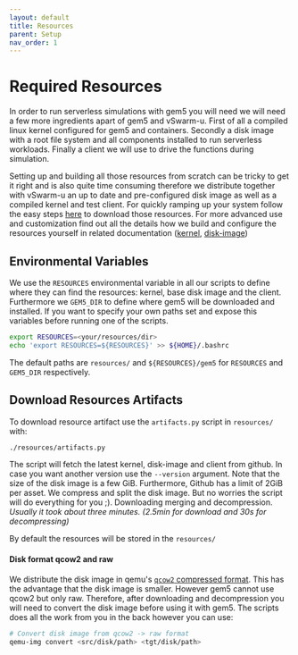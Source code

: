 ```yaml
---
layout: default
title: Resources
parent: Setup
nav_order: 1
---
```



# Required Resources

In order to run serverless simulations with gem5 you will need we will need a few more ingredients apart of gem5 and vSwarm-u. First of all a compiled linux kernel configured for gem5 and containers. Secondly a disk image with a root file system and all components installed to run serverless workloads. Finally a client we will use to drive the functions during simulation.

Setting up and building all those resources from scratch can be tricky to get it right and is also quite time consuming therefore we distribute together with vSwarm-u an up to date and pre-configured disk image as well as a compiled kernel and test client. For quickly ramping up your system follow the easy steps [here](#download-resources-artifacts) to download those resources. For more advanced use and customization find out all the details how we build and configure the resources yourself in related documentation ([kernel](./kernel.md), [disk-image](./disk-image.md))


## Environmental Variables
We use the `RESOURCES` environmental variable in all our scripts to define where they can find the resources: kernel, base disk image and the client. Furthermore we `GEM5_DIR` to define where gem5 will be downloaded and installed. If you want to specify your own paths set and expose this variables before running one of the scripts.
```bash
export RESOURCES=<your/resources/dir>
echo 'export RESOURCES=${RESOURCES}' >> ${HOME}/.bashrc
```
The default paths are `resources/` and `${RESOURCES}/gem5` for `RESOURCES` and `GEM5_DIR` respectively.


## Download Resources Artifacts

To download resource artifact use the `artifacts.py` script in `resources/` with:
```bash
./resources/artifacts.py
```
The script will fetch the latest kernel, disk-image and client from github. In case you want another version use the `--version` argument.
Note that the size of the disk image is a few GiB. Furthermore, Github has a limit of 2GiB per asset. We compress and split the disk image. But no worries the script will do everything for you ;). Downloading merging and decompression. *Usually it took about three minutes. (2.5min for download and 30s for decompressing)*

By default the resources will be stored in the `resources/`

#### Disk format qcow2 and raw
We distribute the disk image in qemu's [`qcow2` compressed format](https://qemu.readthedocs.io/en/latest/system/images.html#disk-image-file-formats). This has the advantage that the disk image is smaller. However gem5 cannot use qcow2 but only raw. Therefore, after downloading and decompression you will need to convert the disk image before using it with gem5. The scripts does all the work from you in the back however you can use:
```bash
# Convert disk image from qcow2 -> raw format
qemu-img convert <src/disk/path> <tgt/disk/path>
```
